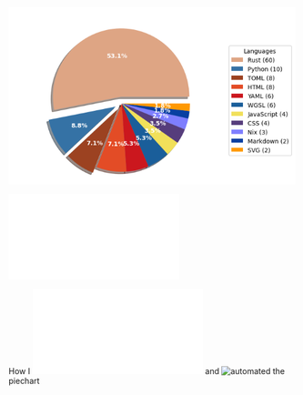 ![Weekly Commit Distribution Per Language](./commit_distribution.png?beep-boop-2)

![Resume / CV](./cv-master.pdf)

How I ![created](./analyze_contributions.py) and ![automated](./.github/workflows/weekly_contributions.yml) the piechart
